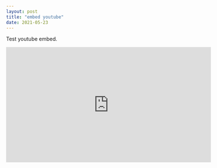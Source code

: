 ```yaml
---
layout: post
title: "embed youtube"
date: 2021-05-23
---
```


Test youtube embed.
<iframe src="https://www.youtube.com/embed/MMhZNseGtAY?start=0" width="560" height="315" frameborder="0" allowfullscreen></iframe>
<!- comment youtube iframe can start with in seconds 16:9 ratio got time learn about frameborder –>

<meta https-equiv='cache-control' content='no-cache'> 
<meta https-equiv='expires' content='0'> 
<meta https-equiv='pragma' content='no-cache'>

